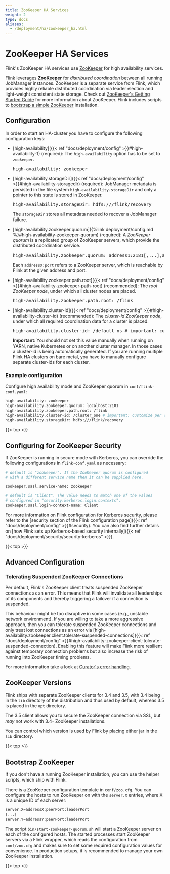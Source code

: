 ```yaml
---
title: ZooKeeper HA Services
weight: 2
type: docs
aliases:
  - /deployment/ha/zookeeper_ha.html
---
```

<!--
Licensed to the Apache Software Foundation (ASF) under one
or more contributor license agreements.  See the NOTICE file
distributed with this work for additional information
regarding copyright ownership.  The ASF licenses this file
to you under the Apache License, Version 2.0 (the
"License"); you may not use this file except in compliance
with the License.  You may obtain a copy of the License at

  http://www.apache.org/licenses/LICENSE-2.0

Unless required by applicable law or agreed to in writing,
software distributed under the License is distributed on an
"AS IS" BASIS, WITHOUT WARRANTIES OR CONDITIONS OF ANY
KIND, either express or implied.  See the License for the
specific language governing permissions and limitations
under the License.
-->

# ZooKeeper HA Services

Flink's ZooKeeper HA services use [ZooKeeper](http://zookeeper.apache.org) for high availability services.

Flink leverages **[ZooKeeper](http://zookeeper.apache.org)** for *distributed coordination* between all running JobManager instances. 
ZooKeeper is a separate service from Flink, which provides highly reliable distributed coordination via leader election and light-weight consistent state storage. 
Check out [ZooKeeper's Getting Started Guide](http://zookeeper.apache.org/doc/current/zookeeperStarted.html) for more information about ZooKeeper. 
Flink includes scripts to [bootstrap a simple ZooKeeper](#bootstrap-zookeeper) installation.

## Configuration

In order to start an HA-cluster you have to configure the following configuration keys:

- [high-availability]({{< ref "docs/deployment/config" >}}#high-availability-1) (required): 
The `high-availability` option has to be set to `zookeeper`.

  <pre>high-availability: zookeeper</pre>

- [high-availability.storageDir]({{< ref "docs/deployment/config" >}}#high-availability-storagedir) (required): 
JobManager metadata is persisted in the file system `high-availability.storageDir` and only a pointer to this state is stored in ZooKeeper.

  <pre>high-availability.storageDir: hdfs:///flink/recovery</pre>

  The `storageDir` stores all metadata needed to recover a JobManager failure.

- [high-availability.zookeeper.quorum]({%link deployment/config.md %}#high-availability-zookeeper-quorum) (required): 
A *ZooKeeper quorum* is a replicated group of ZooKeeper servers, which provide the distributed coordination service.

  <pre>high-availability.zookeeper.quorum: address1:2181[,...],addressX:2181</pre>

  Each `addressX:port` refers to a ZooKeeper server, which is reachable by Flink at the given address and port.

- [high-availability.zookeeper.path.root]({{< ref "docs/deployment/config" >}}#high-availability-zookeeper-path-root) (recommended): 
The *root ZooKeeper node*, under which all cluster nodes are placed.

  <pre>high-availability.zookeeper.path.root: /flink</pre>

- [high-availability.cluster-id]({{< ref "docs/deployment/config" >}}#high-availability-cluster-id) (recommended): 
The *cluster-id ZooKeeper node*, under which all required coordination data for a cluster is placed.

  <pre>high-availability.cluster-id: /default_ns # important: customize per cluster</pre>

  **Important**: 
  You should not set this value manually when running on YARN, native Kubernetes or on another cluster manager. 
  In those cases a cluster-id is being automatically generated. 
  If you are running multiple Flink HA clusters on bare metal, you have to manually configure separate cluster-ids for each cluster.

### Example configuration

Configure high availability mode and ZooKeeper quorum in `conf/flink-conf.yaml`:

```bash
high-availability: zookeeper
high-availability.zookeeper.quorum: localhost:2181
high-availability.zookeeper.path.root: /flink
high-availability.cluster-id: /cluster_one # important: customize per cluster
high-availability.storageDir: hdfs:///flink/recovery
```

{{< top >}}

## Configuring for ZooKeeper Security

If ZooKeeper is running in secure mode with Kerberos, you can override the following configurations in `flink-conf.yaml` as necessary:

```bash
# default is "zookeeper". If the ZooKeeper quorum is configured
# with a different service name then it can be supplied here.

zookeeper.sasl.service-name: zookeeper 

# default is "Client". The value needs to match one of the values
# configured in "security.kerberos.login.contexts".   
zookeeper.sasl.login-context-name: Client  
```

For more information on Flink configuration for Kerberos security, please refer to the [security section of the Flink configuration page]({{< ref "docs/deployment/config" >}}#security).
You can also find further details on [how Flink sets up Kerberos-based security internally]({{< ref "docs/deployment/security/security-kerberos" >}}).

{{< top >}}

## Advanced Configuration

### Tolerating Suspended ZooKeeper Connections

Per default, Flink's ZooKeeper client treats suspended ZooKeeper connections as an error.
This means that Flink will invalidate all leaderships of its components and thereby triggering a failover if a connection is suspended.

This behaviour might be too disruptive in some cases (e.g., unstable network environment).
If you are willing to take a more aggressive approach, then you can tolerate suspended ZooKeeper connections and only treat lost connections as an error via [high-availability.zookeeper.client.tolerate-suspended-connections]({{< ref "docs/deployment/config" >}}#high-availability-zookeeper-client-tolerate-suspended-connection).
Enabling this feature will make Flink more resilient against temporary connection problems but also increase the risk of running into ZooKeeper timing problems.

For more information take a look at [Curator's error handling](https://curator.apache.org/errors.html).

## ZooKeeper Versions

Flink ships with separate ZooKeeper clients for 3.4 and 3.5, with 3.4 being in the `lib` directory of the distribution
and thus used by default, whereas 3.5 is placed in the `opt` directory.

The 3.5 client allows you to secure the ZooKeeper connection via SSL, but _may_ not work with 3.4- ZooKeeper installations.

You can control which version is used by Flink by placing either jar in the `lib` directory.

{{< top >}}

## Bootstrap ZooKeeper

If you don't have a running ZooKeeper installation, you can use the helper scripts, which ship with Flink.

There is a ZooKeeper configuration template in `conf/zoo.cfg`. 
You can configure the hosts to run ZooKeeper on with the `server.X` entries, where X is a unique ID of each server:

```bash
server.X=addressX:peerPort:leaderPort
[...]
server.Y=addressY:peerPort:leaderPort
```

The script `bin/start-zookeeper-quorum.sh` will start a ZooKeeper server on each of the configured hosts. 
The started processes start ZooKeeper servers via a Flink wrapper, which reads the configuration from `conf/zoo.cfg` and makes sure to set some required configuration values for convenience. 
In production setups, it is recommended to manage your own ZooKeeper installation.

{{< top >}} 
